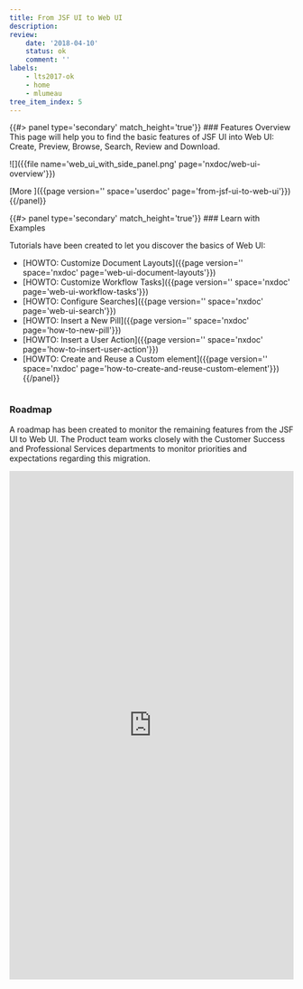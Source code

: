 ```yaml
---
title: From JSF UI to Web UI
description:
review:
    date: '2018-04-10'
    status: ok
    comment: ''
labels:
    - lts2017-ok
    - home
    - mlumeau
tree_item_index: 5
---
```


<div class="row" data-equalizer data-equalize-on="medium">
<div class="column medium-6">
{{#> panel type='secondary' match_height='true'}}
### Features Overview
This page will help you to find the basic features of JSF UI into Web UI: Create, Preview, Browse, Search, Review and Download.</br>

![]({{file name='web_ui_with_side_panel.png' page='nxdoc/web-ui-overview'}})

[More&nbsp;<i class="fa fa-long-arrow-right" aria-hidden="true"></i>]({{page version='' space='userdoc' page='from-jsf-ui-to-web-ui'}})
{{/panel}}
</div>

<div class="column medium-6">
{{#> panel type='secondary' match_height='true'}}
### Learn with Examples

Tutorials have been created to let you discover the basics of Web UI:
- [HOWTO: Customize Document Layouts]({{page version='' space='nxdoc' page='web-ui-document-layouts'}})
- [HOWTO: Customize Workflow Tasks]({{page version='' space='nxdoc' page='web-ui-workflow-tasks'}})
- [HOWTO: Configure Searches]({{page version='' space='nxdoc' page='web-ui-search'}})
- [HOWTO: Insert a New Pill]({{page version='' space='nxdoc' page='how-to-new-pill'}})
- [HOWTO: Insert a User Action]({{page version='' space='nxdoc' page='how-to-insert-user-action'}})
- [HOWTO: Create and Reuse a Custom element]({{page version='' space='nxdoc' page='how-to-create-and-reuse-custom-element'}})
{{/panel}}
</div>

</div>

### Roadmap

A roadmap has been created to monitor the remaining features from the JSF UI to Web UI. The Product team works closely with the Customer Success and Professional Services departments to monitor priorities and expectations regarding this migration.


<iframe src='https://ext.prodpad.com/ext/roadmap/aa5bf250154968a38503c461a2b1db138dcd0bea' height='900' width='100%' frameborder='0'></iframe>
